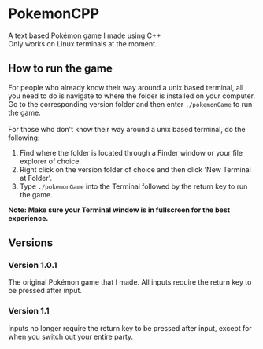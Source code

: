 # PokemonCPP
A text based Pokémon game I made using C++ <br>
Only works on Linux terminals at the moment.

## How to run the game
For people who already know their way around a unix based terminal, all you need to do is navigate to where the folder is installed on your computer. Go to the corresponding version folder and then enter `./pokemonGame` to run the game.
<br><br>
For those who don't know their way around a unix based terminal, do the following:
1. Find where the folder is located through a Finder window or your file explorer of choice. <br>
2. Right click on the version folder of choice and then click 'New Terminal at Folder'. <br>
3. Type `./pokemonGame` into the Terminal followed by the return key to run the game. <br>

**Note: Make sure your Terminal window is in fullscreen for the best experience.**

## Versions
### Version 1.0.1
The original Pokémon game that I made. All inputs require the return key to be pressed after input.

### Version 1.1
Inputs no longer require the return key to be pressed after input, except for when you switch out your entire party.

